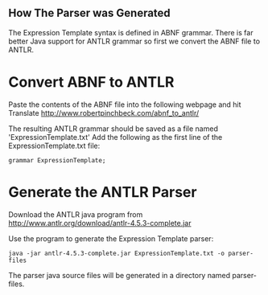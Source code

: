 ## How The Parser was Generated
The Expression Template syntax is defined in ABNF grammar.
There is far better Java support for ANTLR grammar so first we convert the ABNF file to ANTLR.
 
# Convert ABNF to ANTLR
Paste the contents of the ABNF file into the following webpage and hit Translate
http://www.robertpinchbeck.com/abnf_to_antlr/ 

The resulting ANTLR grammar should be saved as a file named 'ExpressionTemplate.txt'
Add the following as the first line of the ExpressionTemplate.txt file:
```
grammar ExpressionTemplate;
```

# Generate the ANTLR Parser
Download the ANTLR java program from http://www.antlr.org/download/antlr-4.5.3-complete.jar

Use the program to generate the Expression Template parser:
```
java -jar antlr-4.5.3-complete.jar ExpressionTemplate.txt -o parser-files
```

The parser java source files will be generated in a directory named parser-files.
